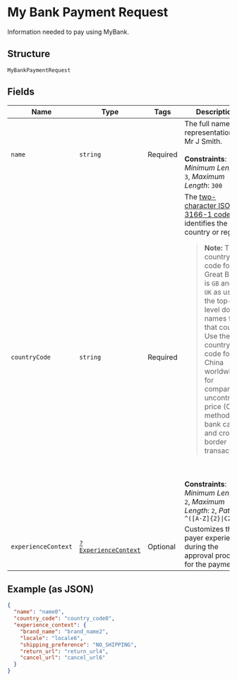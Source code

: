 
# My Bank Payment Request

Information needed to pay using MyBank.

## Structure

`MyBankPaymentRequest`

## Fields

| Name | Type | Tags | Description | Getter | Setter |
|  --- | --- | --- | --- | --- | --- |
| `name` | `string` | Required | The full name representation like Mr J Smith.<br><br>**Constraints**: *Minimum Length*: `3`, *Maximum Length*: `300` | getName(): string | setName(string name): void |
| `countryCode` | `string` | Required | The [two-character ISO 3166-1 code](/api/rest/reference/country-codes/) that identifies the country or region.<blockquote><strong>Note:</strong> The country code for Great Britain is <code>GB</code> and not <code>UK</code> as used in the top-level domain names for that country. Use the `C2` country code for China worldwide for comparable uncontrolled price (CUP) method, bank card, and cross-border transactions.</blockquote><br><br>**Constraints**: *Minimum Length*: `2`, *Maximum Length*: `2`, *Pattern*: `^([A-Z]{2}\|C2)$` | getCountryCode(): string | setCountryCode(string countryCode): void |
| `experienceContext` | [`?ExperienceContext`](../../doc/models/experience-context.md) | Optional | Customizes the payer experience during the approval process for the payment. | getExperienceContext(): ?ExperienceContext | setExperienceContext(?ExperienceContext experienceContext): void |

## Example (as JSON)

```json
{
  "name": "name0",
  "country_code": "country_code0",
  "experience_context": {
    "brand_name": "brand_name2",
    "locale": "locale6",
    "shipping_preference": "NO_SHIPPING",
    "return_url": "return_url4",
    "cancel_url": "cancel_url6"
  }
}
```

